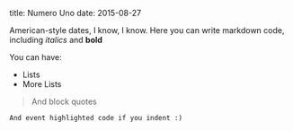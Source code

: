 title: Numero Uno
date: 2015-08-27

American-style dates, I know, I know. Here you can write markdown code, including *italics* and **bold**

You can have:

* Lists
* More Lists

> And block quotes

    And event highlighted code if you indent :)
